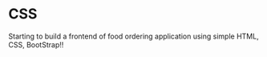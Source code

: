 # CSS

Starting to build a frontend of food ordering application using simple HTML, CSS, BootStrap!!
